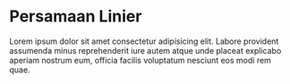 # Persamaan Linier
<p>Lorem ipsum dolor sit amet consectetur adipisicing elit. Labore provident assumenda minus reprehenderit iure autem atque unde placeat explicabo aperiam nostrum eum, officia facilis voluptatum nesciunt eos modi rem quae.</p>